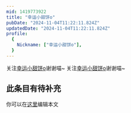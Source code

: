 ```yaml
---
mid: 1419773922
title: "幸运小甜饼o"
pubDate: "2024-11-04T11:22:11.824Z"
updatedDate: "2024-11-04T11:22:11.824Z"
profile:
  {
    Nickname: ["幸运小甜饼o"],
  }
---
```


关注[幸运小甜饼o](https://space.bilibili.com/1419773922)谢谢喵~ 关注[幸运小甜饼o](https://space.bilibili.com/1419773922)谢谢喵~

## 此条目有待补充
你可以在[这里](https://github.com/Yuhanawa/VTuber.ICU-Content/edit/master/v/幸运小甜饼o/index.md)编辑本文
